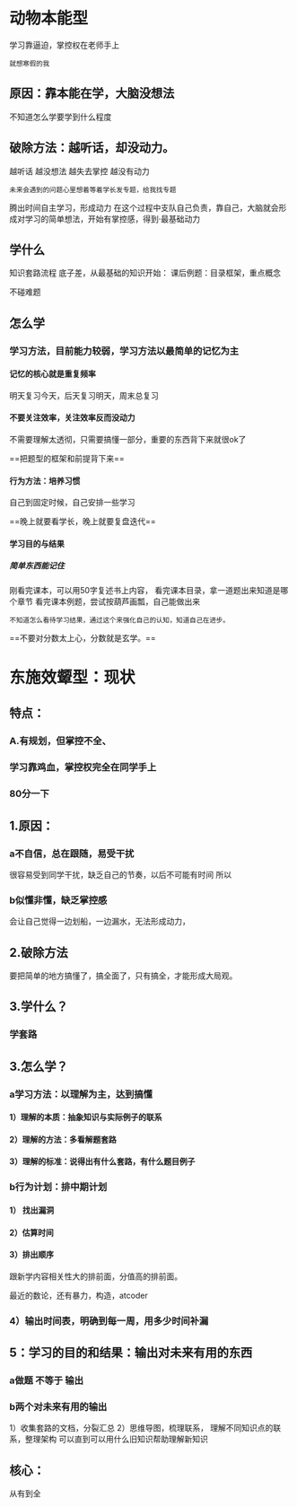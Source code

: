 
# 动物本能型
学习靠逼迫，掌控权在老师手上

	就想寒假的我

## 原因：靠本能在学，大脑没想法
不知道怎么学要学到什么程度

## 破除方法：越听话，却没动力。
越听话 越没想法 越失去掌控 越没有动力

	未来会遇到的问题心里想着等着学长发专题，给我找专题

腾出时间自主学习，形成动力
	在这个过程中支队自己负责，靠自己，大脑就会形成对学习的简单想法，开始有掌控感，得到·最基础动力

## 学什么
知识套路流程
底子差，从最基础的知识开始：
课后例题：目录框架，重点概念

不碰难题

## 怎么学
### 学习方法，目前能力较弱，学习方法以最简单的记忆为主
#### 记忆的核心就是重复频率
明天复习今天，后天复习明天，周末总复习

#### 不要关注效率，关注效率反而没动力
不需要理解太透彻，只需要搞懂一部分，重要的东西背下来就很ok了

==把题型的框架和前提背下来==

#### 行为方法：培养习惯
自己到固定时候，自己安排一些学习
	
==晚上就要看学长，晚上就要复盘迭代==
	
#### 学习目的与结果
##### 简单东西能记住
刚看完课本，可以用50字复述书上内容，
看完课本目录，拿一道题出来知道是哪个章节
看完课本例题，尝试按葫芦画瓢，自己能做出来
	
	不知道怎么看待学习结果，通过这个来强化自己的认知，知道自己在进步。
==不要对分数太上心，分数就是玄学。==

# 东施效颦型：现状
## 特点：
### A.有规划，但掌控不全、
### 学习靠鸡血，掌控权完全在同学手上
### 80分一下
## 1.原因：
### a不自信，总在跟随，易受干扰
很容易受到同学干扰，缺乏自己的节奏，以后不可能有时间
所以
### b似懂非懂，缺乏掌控感
会让自己觉得一边划船，一边漏水，无法形成动力，
## 2.破除方法
要把简单的地方搞懂了，搞全面了，只有搞全，才能形成大局观。
## 3.学什么？
### 学套路
## 3.怎么学？
### a学习方法：以理解为主，达到搞懂
#### 1）理解的本质：抽象知识与实际例子的联系
#### 2）理解的方法：多看解题套路
#### 3）理解的标准：说得出有什么套路，有什么题目例子
### b行为计划：排中期计划
#### 1） 找出漏洞
#### 2）估算时间
#### 3）排出顺序
跟新学内容相关性大的排前面，分值高的排前面。

最近的数论，还有暴力，构造，atcoder
### 4）输出时间表，明确到每一周，用多少时间补漏
## 5：学习的目的和结果：输出对未来有用的东西
### a做题 不等于 输出
### b两个对未来有用的输出
1）收集套路的文档，分裂汇总
2）思维导图，梳理联系，
	理解不同知识点的联系，整理架构
	可以直到可以用什么旧知识帮助理解新知识
## 核心：
从有到全